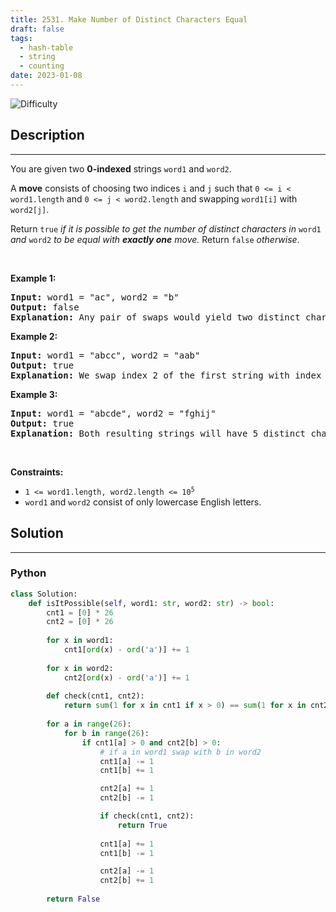 ```yaml
---
title: 2531. Make Number of Distinct Characters Equal
draft: false
tags: 
  - hash-table
  - string
  - counting
date: 2023-01-08
---
```


![Difficulty](https://img.shields.io/badge/Difficulty-Medium-blue.svg)

## Description

---
<p>You are given two <strong>0-indexed</strong> strings <code>word1</code> and <code>word2</code>.</p>

<p>A <strong>move</strong> consists of choosing two indices <code>i</code> and <code>j</code> such that <code>0 &lt;= i &lt; word1.length</code> and <code>0 &lt;= j &lt; word2.length</code> and swapping <code>word1[i]</code> with <code>word2[j]</code>.</p>

<p>Return <code>true</code> <em>if it is possible to get the number of distinct characters in</em> <code>word1</code> <em>and</em> <code>word2</code> <em>to be equal with <strong>exactly one</strong> move. </em>Return <code>false</code> <em>otherwise</em>.</p>

<p>&nbsp;</p>
<p><strong class="example">Example 1:</strong></p>

<pre>
<strong>Input:</strong> word1 = &quot;ac&quot;, word2 = &quot;b&quot;
<strong>Output:</strong> false
<strong>Explanation:</strong> Any pair of swaps would yield two distinct characters in the first string, and one in the second string.
</pre>

<p><strong class="example">Example 2:</strong></p>

<pre>
<strong>Input:</strong> word1 = &quot;abcc&quot;, word2 = &quot;aab&quot;
<strong>Output:</strong> true
<strong>Explanation:</strong> We swap index 2 of the first string with index 0 of the second string. The resulting strings are word1 = &quot;abac&quot; and word2 = &quot;cab&quot;, which both have 3 distinct characters.
</pre>

<p><strong class="example">Example 3:</strong></p>

<pre>
<strong>Input:</strong> word1 = &quot;abcde&quot;, word2 = &quot;fghij&quot;
<strong>Output:</strong> true
<strong>Explanation:</strong> Both resulting strings will have 5 distinct characters, regardless of which indices we swap.
</pre>

<p>&nbsp;</p>
<p><strong>Constraints:</strong></p>

<ul>
	<li><code>1 &lt;= word1.length, word2.length &lt;= 10<sup>5</sup></code></li>
	<li><code>word1</code> and <code>word2</code> consist of only lowercase English letters.</li>
</ul>


## Solution

---
### Python
``` py title='make-number-of-distinct-characters-equal'
class Solution:
    def isItPossible(self, word1: str, word2: str) -> bool:
        cnt1 = [0] * 26
        cnt2 = [0] * 26
        
        for x in word1:
            cnt1[ord(x) - ord('a')] += 1
        
        for x in word2:
            cnt2[ord(x) - ord('a')] += 1
        
        def check(cnt1, cnt2):
            return sum(1 for x in cnt1 if x > 0) == sum(1 for x in cnt2 if x > 0)
        
        for a in range(26):
            for b in range(26):
                if cnt1[a] > 0 and cnt2[b] > 0:
                    # if a in word1 swap with b in word2
                    cnt1[a] -= 1
                    cnt1[b] += 1

                    cnt2[a] += 1
                    cnt2[b] -= 1

                    if check(cnt1, cnt2):
                        return True
                    
                    cnt1[a] += 1
                    cnt1[b] -= 1

                    cnt2[a] -= 1
                    cnt2[b] += 1
        
        return False

```

